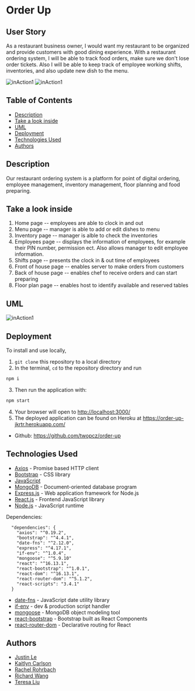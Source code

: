 # Order Up

## User Story

As a restaurant business owner, I would want my restaurant to be organized and provide customers with good dining experience. With a restaurant ordering system, I will be able to track food orders, make sure we don't lose order tickets. Also I will be able to keep track of employee working shifts, inventories, and also update new dish to the menu.


![inAction1](https://user-images.githubusercontent.com/56751349/81463932-5feeb480-9172-11ea-82fc-a72b7863b33c.png) 
![inAction1](https://user-images.githubusercontent.com/56751349/81463943-8dd3f900-9172-11ea-9d0f-da6ba7a5c148.png) 


## Table of Contents

* [Description](#description)
* [Take a look inside](#take-a-look-inside)
* [UML](#uml)
* [Deployment](#deployment)
* [Technologies Used](#technologies-used)
* [Authors](#authors)

## Description

Our restaurant ordering system is a platform for point of digital ordering, employee management, inventory management, floor planning and food preparing.


## Take a look inside

1. Home page -- employees are able to clock in and out
2. Menu page -- manager is able to add or edit dishes to menu  
3. Inventory page -- manager is alble to check the inventories
4. Employees page -- displays the information of employees, for example their PIN number, permission ect.
   Also allows manager to edit employee information.
5. Shifts page -- presents the clock in & out time of employees
6. Front of house page -- enables server to make orders from customers
7. Back of house page -- enables chef to receive orders and can start preparing
8. Floor plan page -- enables host to identify available and reserved tables 

## UML

![inAction1](https://user-images.githubusercontent.com/56751349/81464224-73028400-9174-11ea-8ad0-bb715f7ffc8d.png) 


## Deployment

To install and use locally,

1. `git clone` this repository to a local directory
2. In the terminal, `cd` to the repository directory and run

```bash
npm i
```

3. Then run the application with:

```bash
npm start
```

4. Your browser will open to [http://localhost:3000/](http://localhost:3000/)
5. The deployed application can be found on Heroku at https://order-up-jkrtr.herokuapp.com/

- Github: https://github.com/twopcz/order-up

## Technologies Used

* [Axios](https://github.com/axios/axios) - Promise based HTTP client
* [Bootstrap](https://getbootstrap.com/) - CSS library
* [JavaScript](https://www.javascript.com/)
* [MongoDB](https://www.mongodb.com/) - Document-oriented database program
* [Express.js](https://expressjs.com/) - Web application framework for Node.js
* [React.js](https://reactjs.org/) - Frontend JavaScript library
* [Node.js](https://nodejs.org/en/) - JavaScript runtime

Dependencies:
```
  "dependencies": {
    "axios": "^0.19.2",
    "bootstrap": "^4.4.1",
    "date-fns": "^2.12.0",
    "express": "^4.17.1",
    "if-env": "^1.0.4",
    "mongoose": "^5.9.10"
    "react": "^16.13.1",
    "react-bootstrap": "^1.0.1",
    "react-dom": "^16.13.1",
    "react-router-dom": "^5.1.2",
    "react-scripts": "3.4.1"
  }
```

* [date-fns](https://date-fns.org/) - JavaScript date utility library
* [if-env](https://github.com/ericclemmons/if-env#readme) - dev & production script handler
* [mongoose](https://github.com/Automattic/mongoose) - MongoDB object modeling tool
* [react-bootstrap](https://react-bootstrap.github.io/) - Bootstrap built as React Components
* [react-router-dom](https://github.com/ReactTraining/react-router#readme) - Declarative routing for React

## Authors

- [Justin Le](https://github.com/twopcz)
- [Kaitlyn Carlson](https://github.com/KaitlynCarlson)
- [Rachel Rohrbach](https://github.com/rachelrohrbach)
- [Richard Wang](https://github.com/phaggio)
- [Teresa Liu](https://github.com/teresaliuu)
